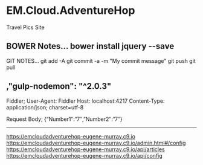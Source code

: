 # EM.Cloud.AdventureHop
Travel Pics Site

BOWER Notes...
bower install jquery --save
--------------------------------------------------------

GIT NOTES...
git add -A
git commit -a -m "My commit message" 
git push
git pull

,"gulp-nodemon": "^2.0.3"
--------------------------------------------------------

Fiddler;
User-Agent: Fiddler
Host: localhost:4217
Content-Type: application/json; charset=utf-8

Request Body;
{“Number1″:”7″,”Number2″:”7″}

---------------------------------------------------------------
https://emcloudadventurehop-eugene-murray.c9.io
https://emcloudadventurehop-eugene-murray.c9.io/admin.html#/config
https://emcloudadventurehop-eugene-murray.c9.io/api/articles
https://emcloudadventurehop-eugene-murray.c9.io/api/config
